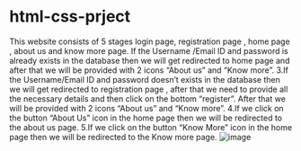 # html-css-prject
This website consists of 5 stages login page, registration page , home page , about us and know more page. 
If the Username /Email ID and password is already exists in the database then we will get redirected to home page and after that we will be provided with 2 icons “About us” and “Know more”.
3.If the Username/Email ID  and password  doesn’t exists in the database then we will get redirected to registration page , after that we need to provide all  the necessary details and then click on the bottom “register”. After that we will be provided with 2 icons “About us” and “Know more”.
4.If we click on the button “About Us” icon in the home page then we will be redirected to the about us page.
5.If we click on the button “Know More” icon in the home page then we will be redirected to the Know more page.
![image](https://github.com/MoolaPravalesh19/html-css-prject/assets/144197134/e82e3b48-5d03-46ec-bc99-44959d68b83b)
